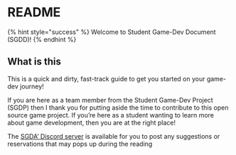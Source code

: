 # README

{% hint style="success" %}
Welcome to Student Game-Dev Document (SGDD)!
{% endhint %}

## What is this

This is a quick and dirty, fast-track guide to get you started on your game-dev journey!

If you are here as a team member from the Student Game-Dev Project (SGDP) then I thank you for putting aside the time to contribute to this open source game project. If you’re here as a student wanting to learn more about game development, then you are at the right place!

The [SGDA’ Discord server](https://discord.gg/W5B7rrha2G) is available for you to post any suggestions or reservations that may pops up during the reading
